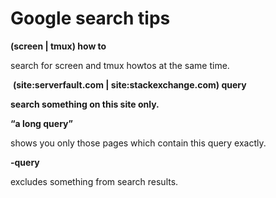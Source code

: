 # Google search tips

**(screen | tmux) how to** 

search for screen and tmux howtos at the same time. 

 **(site:serverfault.com | site:stackexchange.com) query** 

 **search something on this site only.**

**“a long query”** 

shows you only those pages which contain this query exactly.

**-query** 

excludes something from search results.